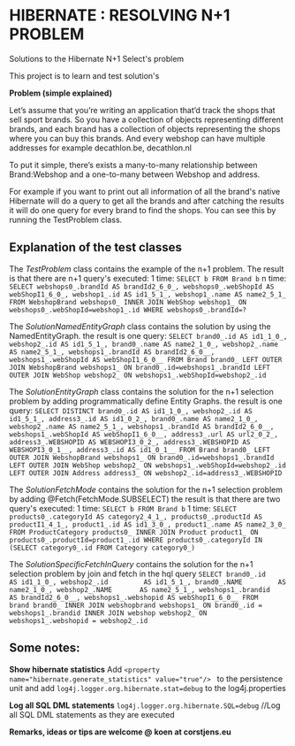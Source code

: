 # HIBERNATE : RESOLVING N+1 PROBLEM
Solutions to the Hibernate N+1 Select's problem

This project is to learn and test solution's

**Problem (simple explained)**

Let’s assume that you’re writing an application that’d track the shops that sell sport brands.
So you have a collection of objects representing different brands,
and each brand has a collection of objects representing the shops where you can buy this brands.
And every webshop can have multiple addresses for example decathlon.be, decathlon.nl

To put it simple, there’s exists a many-to-many relationship between Brand:Webshop and a one-to-many between Webshop
and address.

For example if you want to print out all information of all the brand's native Hibernate will do a query to get all the
brands and after catching the results it will do one query for every brand to find the shops. You can see this by running the
TestProblem class.


Explanation of the test classes
-------------------------------
The _TestProblem_ class contains the example of the n+1 problem.
The result is that there are n+1 query's executed:
1 time:
`SELECT b
 FROM Brand b`
n time:
`SELECT webshops0_.brandId AS brandId2_6_0_,
        webshops0_.webShopId AS webShopI1_6_0_,
        webshop1_.id AS id1_5_1_,
        webshop1_.name AS name2_5_1_
 FROM WebshopBrand webshops0_
 INNER JOIN WebShop webshop1_ ON webshops0_.webShopId=webshop1_.id
 WHERE webshops0_.brandId=?`

The _SolutionNamedEntityGraph_ class contains the solution by using the NamedEntityGraph.
the result is one query:
`SELECT brand0_.id AS id1_1_0_,
        webshop2_.id AS id1_5_1_,
        brand0_.name AS name2_1_0_,
        webshop2_.name AS name2_5_1_,
        webshops1_.brandId AS brandId2_6_0__,
        webshops1_.webShopId AS webShopI1_6_0__
 FROM Brand brand0_
 LEFT OUTER JOIN WebshopBrand webshops1_ ON brand0_.id=webshops1_.brandId
 LEFT OUTER JOIN WebShop webshop2_ ON webshops1_.webShopId=webshop2_.id`

The _SolutionEntityGraph_ class contains the solution for the n+1 selection problem by adding programmatically
define Entity Graphs.
the result is one query:
`SELECT DISTINCT brand0_.id AS id1_1_0_,
                 webshop2_.id AS id1_5_1_,
                 address3_.id AS id1_0_2_,
                 brand0_.name AS name2_1_0_,
                 webshop2_.name AS name2_5_1_,
                 webshops1_.brandId AS brandId2_6_0__,
                 webshops1_.webShopId AS webShopI1_6_0__,
                 address3_.url AS url2_0_2_,
                 address3_.WEBSHOPID AS WEBSHOPI3_0_2_,
                 address3_.WEBSHOPID AS WEBSHOPI3_0_1__,
                 address3_.id AS id1_0_1__
 FROM Brand brand0_
 LEFT OUTER JOIN WebshopBrand webshops1_ ON brand0_.id=webshops1_.brandId
 LEFT OUTER JOIN WebShop webshop2_ ON webshops1_.webShopId=webshop2_.id
 LEFT OUTER JOIN Address address3_ ON webshop2_.id=address3_.WEBSHOPID`

The _SolutionFetchMode_ contains the solution for the n+1 selection problem by adding @Fetch(FetchMode.SUBSELECT)
the result is that there are two query's executed:
1 time:
`SELECT b
 FROM Brand b`
1 time:
`SELECT products0_.categoryId AS category2_4_1_,
       products0_.productId AS productI1_4_1_,
       product1_.id AS id1_3_0_,
       product1_.name AS name2_3_0_
FROM ProductCategory products0_
INNER JOIN Product product1_ ON products0_.productId=product1_.id
WHERE products0_.categoryId IN
    (SELECT category0_.id
     FROM Category category0_)`

The _SolutionSpecificFetchInQuery_ contains the solution for the n+1 selection problem by join and fetch in the hql query
`SELECT brand0_.id           AS id1_1_0_,
       webshop2_.id         AS id1_5_1_,
       brand0_.NAME         AS name2_1_0_,
       webshop2_.NAME       AS name2_5_1_,
       webshops1_.brandid   AS brandId2_6_0__,
       webshops1_.webshopid AS webShopI1_6_0__
FROM   brand brand0_
       INNER JOIN webshopbrand webshops1_
               ON brand0_.id = webshops1_.brandid
       INNER JOIN webshop webshop2_
               ON webshops1_.webshopid = webshop2_.id `



Some notes:
-----------
**Show hibernate statistics**
Add `<property name="hibernate.generate_statistics" value="true"/> ` to the persistence unit and
add `log4j.logger.org.hibernate.stat=debug` to the log4j.properties

**Log all SQL DML statements**
`log4j.logger.org.hibernate.SQL=debug` //Log all SQL DML statements as they are executed

**Remarks, ideas or tips are welcome @ koen at corstjens.eu**
